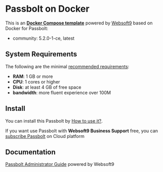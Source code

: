 # Passbolt on Docker  

This is an **[Docker Compose template](https://github.com/Websoft9/docker-library)** powered by [Websoft9](https://www.websoft9.com) based on Docker for Passbolt:


 - community:  5.2.0-1-ce, latest


## System Requirements

The following are the minimal [recommended requirements](https://github.com/passbolt/passbolt-docs):

* **RAM**: 1 GB or more
* **CPU**: 1 cores or higher
* **Disk**: at least 4 GB of free space
* **bandwidth**: more fluent experience over 100M  

## Install

You can install this Passbolt by [How to use it?](https://github.com/Websoft9/docker-library#how-to-use-it).   

If you want use Passbolt with **Websoft9 Business Support** free, you can [subscribe Passbolt](https://www.websoft9.com/apps) on Cloud platform

## Documentation

[Passbolt Administrator Guide](https://support.websoft9.com/docs/passbolt) powered by Websoft9